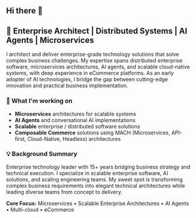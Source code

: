 ## Hi there 👋

## 🚀 Enterprise Architect | Distributed Systems | AI Agents | Microservices

I architect and deliver enterprise-grade technology solutions that solve complex business challenges. My expertise spans distributed enterprise software, microservices architectures, AI agents, and scalable cloud-native systems, with deep experience in eCommerce platforms. As an early adopter of AI technologies, I bridge the gap between cutting-edge innovation and practical business implementation.

### 🔭 What I'm working on
- **Microservices** architectures for scalable systems
- **AI Agents** and conversational AI implementations  
- **Scalable** enterprise / distributed software solutions
- **Composable Commerce** solutions using MACH (Microservices, API-first, Cloud-Native, Headless) architectures


### 💡 Background Summary
Enterprise technology leader with 15+ years bridging business strategy and technical execution. I specialize in scalable enterprise software, AI solutions, and scaling engineering teams. My sweet spot is transforming complex business requirements into elegant technical architectures while leading diverse teams from concept to delivery.

**Core Focus:** Microservices • Scalable Enterprise Architectures • AI Agents • Multi-cloud • eCommerce
